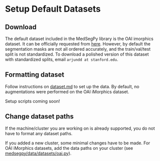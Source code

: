 # Setup Default Datasets

## Download
The default dataset included in the MedSegPy library is the OAI imorphics
dataset. It can be officially requested from
[here](https://oai.epi-ucsf.org/datarelease/iMorphics.asp). However, by default
the segmentation masks are not all ordered accurately, and the train/val/test
split is not standardized. To download a polished version of this dataset with
standardized splits, email `arjundd at stanford.edu`.

## Formatting dataset
Follow instructions on [dataset.md](../docs/tutorials/datasets) to set up the
data. By default, no augmentations were performed on the OAI iMorphics dataset.

Setup scripts coming soon!

## Change dataset paths
If the machine/cluster you are working on is already supported, you do not have
to format any dataset paths.

If you added a new cluster, some minimal changes have to be made. For OAI iMorphics datasets, add the data paths on your cluster (see
[medsegpy/data/datasets/oai.py](medsegpy/data/datasets/oai.py)).
